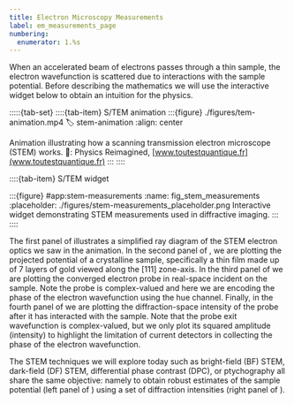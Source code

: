 ```yaml
---
title: Electron Microscopy Measurements
label: em_measurements_page
numbering:
  enumerator: 1.%s
---
```


When an accelerated beam of electrons passes through a thin sample, the electron wavefunction is scattered due to interactions with the sample potential.
Before describing the mathematics we will use the interactive widget below to obtain an intuition for the physics.

:::::{tab-set}
::::{tab-item} S/TEM animation
:::{figure} ./figures/tem-animation.mp4
:label: stem-animation
:align: center

Animation illustrating how a scanning transmission electron microscope (STEM) works.
🎥: Physics Reimagined, [www.toutestquantique.fr](www.toutestquantique.fr)
:::
::::

::::{tab-item} S/TEM widget

:::{figure} #app:stem-measurements
:name: fig_stem_measurements
:placeholder: ./figures/stem-measurements_placeholder.png
Interactive widget demonstrating STEM measurements used in diffractive imaging.
:::
::::

The first panel of [](#fig_stem_measurements) illustrates a simplified ray diagram of the STEM electron optics we saw in the animation.
In the second panel of [](#fig_stem_measurements), we are plotting the projected potential of a crystalline sample, specifically a thin film made up of 7 layers of gold viewed along the [111] zone-axis.
In the third panel of [](#fig_stem_measurements) we are plotting the converged electron probe in real-space incident on the sample.
Note the probe is complex-valued and here we are encoding the phase of the electron wavefunction using the hue channel.
Finally, in the fourth panel of [](#fig_stem_measurements) we are plotting the diffraction-space intensity of the probe after it has interacted with the sample.
Note that the probe exit wavefunction is complex-valued, but we only plot its squared amplitude (intensity) to highlight the limitation of current detectors in collecting the phase of the electron wavefunction.

The STEM techniques we will explore today such as bright-field (BF) STEM, dark-field (DF) STEM, differential phase contrast (DPC), or ptychography all share the same objective: namely to obtain robust estimates of the sample potential (left panel of [](#fig_stem_measurements)) using a set of diffraction intensities (right panel of [](#fig_stem_measurements)).

